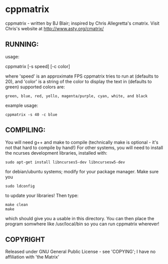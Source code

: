 # cppmatrix
cppmatrix - written by BJ Blair; inspired by Chris Allegretta's
cmatrix. Visit Chris's website at http://www.asty.org/cmatrix/

RUNNING:
-------------------
usage:

   cppmatrix [-s speed] [-c color]

where 'speed' is an approximate FPS cppmatrix tries to run at (defaults to 20),
and 'color' is a string of the color to display the text in (defaults to green)
supported colors are:

    green, blue, red, yello, magenta/purple, cyan, white, and black

example usage:

    cppmatrix -s 40 -c blue


COMPILING:
-------------------
You will need g++ and make to compile (technically make is optional - it's not
that hard to compile by hand!)
For other systems, you will need to install the ncurses development libraries,
installed with:

    sudo apt-get install libncurses5-dev libncursesw5-dev

for debian/ubuntu systems; modify for your package manager.
Make sure you

    sudo ldconfig

to update your libraries!
Then type:

    make clean
    make

which should give you a usable in this directory. You can then place the
program somwhere like /usr/local/bin so you can run cppmatrix wherever!

COPYRIGHT
----------
Released under GNU General Public License - see 'COPYING'; I have no 
affiliation with 'the Matrix'
